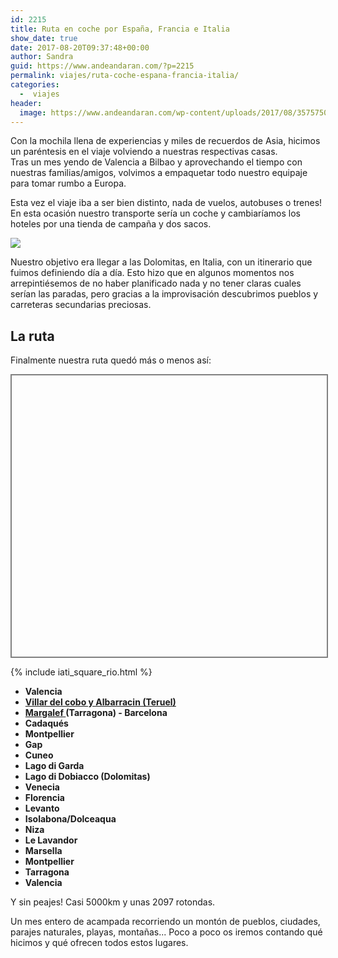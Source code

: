 ```yaml
---
id: 2215
title: Ruta en coche por España, Francia e Italia
show_date: true
date: 2017-08-20T09:37:48+00:00
author: Sandra
guid: https://www.andeandaran.com/?p=2215
permalink: viajes/ruta-coche-espana-francia-italia/
categories:
  -  viajes
header:
  image: https://www.andeandaran.com/wp-content/uploads/2017/08/35757502685_7193140697_o-e1503219429695.jpg
---
```


  Con la mochila llena de experiencias y miles de recuerdos de Asia, hicimos un paréntesis en el viaje volviendo a nuestras respectivas casas.<br /> Tras un mes yendo de Valencia a Bilbao y aprovechando el tiempo con nuestras familias/amigos, volvimos a empaquetar todo nuestro equipaje para tomar rumbo a Europa.



  Esta vez el viaje iba a ser bien distinto, nada de vuelos, autobuses o trenes! En esta ocasión nuestro transporte sería un coche y cambiaríamos los hoteles por una tienda de campaña y dos sacos.


[<img class="aligncenter wp-image-2254" src="https://www.andeandaran.com/wp-content/uploads/2017/08/IMG_6155.jpg?resize=731%2C487&#038;ssl=1" />](https://www.andeandaran.com/wp-content/uploads/2017/08/IMG_6155.jpg)


  Nuestro objetivo era llegar a las Dolomitas, en Italia, con un itinerario que fuimos definiendo día a día. Esto hizo que en algunos momentos nos arrepintiésemos de no haber planificado nada y no tener claras cuales serían las paradas, pero gracias a la improvisación descubrimos pueblos y carreteras secundarias preciosas.

## La ruta

Finalmente nuestra ruta quedó más o menos así:


  <div id="map_ol3js_5" class="map" style="width:100%; height:450px; overflow:hidden;border:2px solid grey;">
    <div id="map_ol3js_5_popup" class="ol-popup" >
      <a href="#" id="map_ol3js_5_popup-closer" class="ol-popup-closer"></a>       
      <div id="map_ol3js_5_popup-content">
      </div>
    </div>
  </div>


{% include iati_square_rio.html %}

  * <span><strong>Valencia </strong></span>
  * <span><a href="viajes/espana/sierra-albarracin/"><strong>Villar del cobo y Albarracin (Teruel)</strong></a></span>
  * <span><strong><a href="/viajes/espana/escalada-en-margalef/">Margalef </a>(Tarragona) - Barcelona</strong></span>
  * <span><strong>Cadaqués </strong></span>
  * <span><strong>Montpellier </strong></span>
  * <span><strong>Gap</strong></span>
  * <span><strong>Cuneo</strong></span>
  * <span><strong>Lago di Garda</strong></span>
  * <span><strong>Lago di Dobiacco (Dolomitas)</strong></span>
  * <span><strong>Venecia</strong></span>
  * <span><strong>Florencia</strong></span>
  * <span><strong>Levanto</strong></span>
  * <span><strong>Isolabona/Dolceaqua</strong></span>
  * <span><strong>Niza</strong></span>
  * <span><strong>Le Lavandor</strong></span>
  * <span><strong>Marsella</strong></span>
  * <span><strong>Montpellier</strong></span>
  * <span><strong>Tarragona</strong></span>
  * <span><strong>Valencia</strong></span>


  Y sin peajes! Casi 5000km y unas 2097 rotondas.


Un mes entero de acampada recorriendo un montón de pueblos, ciudades, parajes naturales, playas, montañas... Poco a poco os iremos contando qué hicimos y qué ofrecen todos estos lugares.
